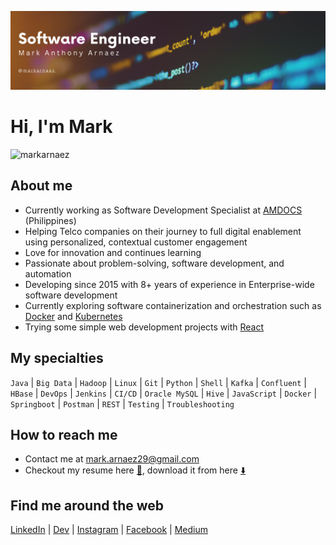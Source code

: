 
![banner](./resources/image/banner.png)

# Hi, I'm Mark

<p align="left"> <img src="https://komarev.com/ghpvc/?username=markarnaez&label=Profile%20views&color=0e75b6&style=flat" alt="markarnaez" /> </p>

## About me

- Currently working as Software Development Specialist at [AMDOCS](https://amdocs.com) (Philippines)
- Helping Telco companies on their journey to full digital enablement using personalized, contextual customer engagement 
- Love for innovation and continues learning
- Passionate about problem-solving, software development, and automation
- Developing since 2015 with 8+ years of experience in Enterprise-wide software development
- Currently exploring software containerization and orchestration such as [Docker](https://docker.com) and [Kubernetes](https://kubernetes.io)
- Trying some simple web development projects with [React](https://react.dev)

## My specialties

`Java` | `Big Data` | `Hadoop` | `Linux` | `Git` | `Python` | `Shell` | `Kafka` | `Confluent` | `HBase` | `DevOps` | `Jenkins` | `CI/CD` | `Oracle MySQL` | `Hive` | `JavaScript` | `Docker` | `Springboot` | `Postman` | `REST` | `Testing` | `Troubleshooting` 

## How to reach me
- Contact me at [mark.arnaez29@gmail.com](mailto:mark.arnaez29@gmail.com)
- Checkout my resume here [📝](https://htmlpreview.github.io/?https://raw.githubusercontent.com/markarnaez/markarnaez/main/output/markarnaez-resume.html?sanitize=true), download it from here [⬇️](https://github.com/markarnaez/markarnaez/raw/main/output/markarnaez-resume.pdf) 

## Find me around the web
[LinkedIn](https://https://linkedin.com/in/mark-anthony-arnaez) | [Dev](https://dev.to/markarnaez) | [Instagram](https://instagram.com/watashiwazero) | [Facebook](https://fb.com/markanthony.arnaez) | [Medium]( https://medium.com/@markarnaez)

